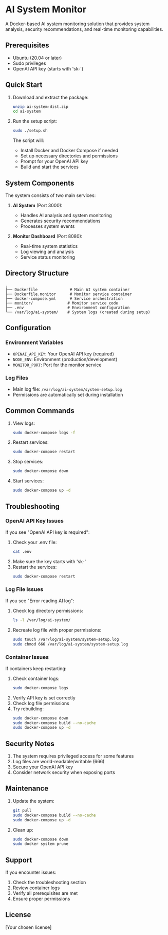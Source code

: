 # AI System Monitor

A Docker-based AI system monitoring solution that provides system analysis, security recommendations, and real-time monitoring capabilities.

## Prerequisites

- Ubuntu (20.04 or later)
- Sudo privileges
- OpenAI API key (starts with 'sk-')

## Quick Start

1. Download and extract the package:
   ```bash
   unzip ai-system-dist.zip
   cd ai-system
   ```

2. Run the setup script:
   ```bash
   sudo ./setup.sh
   ```
   The script will:
   - Install Docker and Docker Compose if needed
   - Set up necessary directories and permissions
   - Prompt for your OpenAI API key
   - Build and start the services

## System Components

The system consists of two main services:
1. **AI System** (Port 3000):
   - Handles AI analysis and system monitoring
   - Generates security recommendations
   - Processes system events

2. **Monitor Dashboard** (Port 8080):
   - Real-time system statistics
   - Log viewing and analysis
   - Service status monitoring

## Directory Structure

```
.
├── Dockerfile              # Main AI system container
├── Dockerfile.monitor      # Monitor service container
├── docker-compose.yml      # Service orchestration
├── monitor/               # Monitor service code
├── .env                   # Environment configuration
└── /var/log/ai-system/    # System logs (created during setup)
```

## Configuration

### Environment Variables

- `OPENAI_API_KEY`: Your OpenAI API key (required)
- `NODE_ENV`: Environment (production/development)
- `MONITOR_PORT`: Port for the monitor service

### Log Files

- Main log file: `/var/log/ai-system/system-setup.log`
- Permissions are automatically set during installation

## Common Commands

1. View logs:
   ```bash
   sudo docker-compose logs -f
   ```

2. Restart services:
   ```bash
   sudo docker-compose restart
   ```

3. Stop services:
   ```bash
   sudo docker-compose down
   ```

4. Start services:
   ```bash
   sudo docker-compose up -d
   ```

## Troubleshooting

### OpenAI API Key Issues

If you see "OpenAI API key is required":
1. Check your .env file:
   ```bash
   cat .env
   ```
2. Make sure the key starts with 'sk-'
3. Restart the services:
   ```bash
   sudo docker-compose restart
   ```

### Log File Issues

If you see "Error reading AI log":
1. Check log directory permissions:
   ```bash
   ls -l /var/log/ai-system/
   ```
2. Recreate log file with proper permissions:
   ```bash
   sudo touch /var/log/ai-system/system-setup.log
   sudo chmod 666 /var/log/ai-system/system-setup.log
   ```

### Container Issues

If containers keep restarting:
1. Check container logs:
   ```bash
   sudo docker-compose logs
   ```
2. Verify API key is set correctly
3. Check log file permissions
4. Try rebuilding:
   ```bash
   sudo docker-compose down
   sudo docker-compose build --no-cache
   sudo docker-compose up -d
   ```

## Security Notes

1. The system requires privileged access for some features
2. Log files are world-readable/writable (666)
3. Secure your OpenAI API key
4. Consider network security when exposing ports

## Maintenance

1. Update the system:
   ```bash
   git pull
   sudo docker-compose build --no-cache
   sudo docker-compose up -d
   ```

2. Clean up:
   ```bash
   sudo docker-compose down
   sudo docker system prune
   ```

## Support

If you encounter issues:
1. Check the troubleshooting section
2. Review container logs
3. Verify all prerequisites are met
4. Ensure proper permissions

## License

[Your chosen license]
